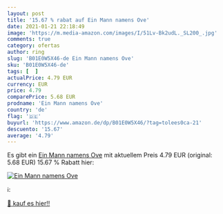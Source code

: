 ```yaml
---
layout: post
title: '15.67 % rabat auf Ein Mann namens Ove'
date: 2021-01-21 22:18:49
image: 'https://m.media-amazon.com/images/I/51Lv-Bk2udL._SL200_.jpg'
comments: true
category: ofertas
author: ring
slug: 'B01E0W5X46-de Ein Mann namens Ove'
sku: 'B01E0W5X46-de'
tags: [  ]
actualPrice: 4.79 EUR
currency: EUR
price: 4.79
comparePrice: 5.68 EUR
prodname: 'Ein Mann namens Ove'
country: 'de'
flag: '🇩🇪'
buyurl: 'https://www.amazon.de/dp/B01E0W5X46/?tag=tolees0ca-21'
descuento: '15.67'
average: '4.79'
---
```


Es gibt ein [Ein Mann namens Ove](https://www.amazon.de/dp/B01E0W5X46/?tag=tolees0ca-21) mit aktuellem Preis 4.79 EUR (original: 5.68 EUR) 15.67 % Rabatt hier:

[![Ein Mann namens Ove](https://m.media-amazon.com/images/I/51Lv-Bk2udL._SL200_.jpg)](https://www.amazon.de/dp/B01E0W5X46/?tag=tolees0ca-21)

ℹ️:


[🛒 kauf es hier!!](https://www.amazon.de/dp/B01E0W5X46/?tag=tolees0ca-21)
